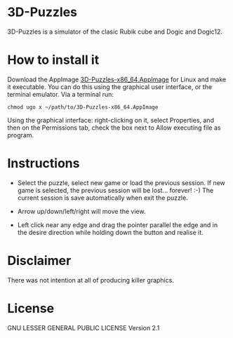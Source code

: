# 3D-Puzzles

3D-Puzzles is a simulator of the clasic Rubik cube and Dogic and Dogic12.

# How to install it

Download the AppImage [3D-Puzzles-x86_64.AppImage](https://github.com/volatilflerovium/3D-Puzzles/raw/main/3D-Puzzles-x86_64.AppImage) for Linux
and make it executable. You can do this using the graphical user interface, or the terminal emulator. 
Via a terminal run:
```
chmod ugo x ~/path/to/3D-Puzzles-x86_64.AppImage
```
Using the graphical interface: right-clicking on it, select Properties, 
and then on the Permissions tab, check the box next to Allow executing file as program.

# Instructions

* Select the puzzle, select new game or load the previous session. If new game
  is selected, the previous session will be lost... forever! :-) The current
  session is save automatically when exit the puzzle.

* Arrow up/down/left/right will move the view.

* Left click near any edge and drag the pointer parallel the edge and 
  in the desire direction while holding down the button and realise it.

# Disclaimer

There was not intention at all of producing killer graphics. 

# License

GNU LESSER GENERAL PUBLIC LICENSE Version 2.1
